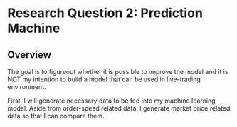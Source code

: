 # Research Question 2: Prediction Machine
## Overview
The goal is to figureout whether it is possible to improve the model and it is NOT my intention to build a model that can be used in live-trading environment.

First, I will generate necessary data to be fed into my machine learning model.
Aside from order-speed related data, I generate market price related data so that I can compare them.


